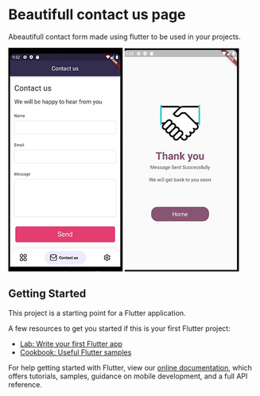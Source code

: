 # Beautifull contact us page

Abeautifull contact form made using flutter to be used in your projects.

![alt text](https://github.com/kareemzok/beautifull-contact-form/blob/main/assets/contactform.JPG?raw=true)
![alt text](https://github.com/kareemzok/beautifull-contact-form/blob/main/assets/thankyou.JPG?raw=true)



## Getting Started

This project is a starting point for a Flutter application.

A few resources to get you started if this is your first Flutter project:

- [Lab: Write your first Flutter app](https://flutter.dev/docs/get-started/codelab)
- [Cookbook: Useful Flutter samples](https://flutter.dev/docs/cookbook)

For help getting started with Flutter, view our
[online documentation](https://flutter.dev/docs), which offers tutorials,
samples, guidance on mobile development, and a full API reference.
